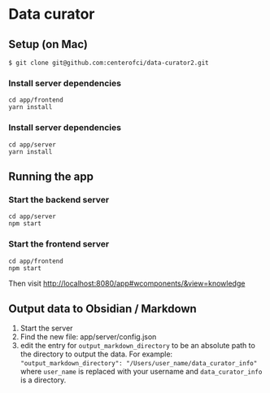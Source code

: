 
# Data curator

## Setup (on Mac)

    $ git clone git@github.com:centerofci/data-curator2.git

### Install server dependencies

    cd app/frontend
    yarn install

### Install server dependencies

    cd app/server
    yarn install

## Running the app

### Start the backend server

    cd app/server
    npm start

### Start the frontend server

    cd app/frontend
    npm start

Then visit [http://localhost:8080/app#wcomponents/&view=knowledge](http://localhost:8080/app#wcomponents/&view=knowledge)


## Output data to Obsidian / Markdown

1. Start the server
2. Find the new file: app/server/config.json
3. edit the entry for `output_markdown_directory` to be an absolute path to the directory to output the data.  For example: `"output_markdown_directory": "/Users/user_name/data_curator_info"` where `user_name` is replaced with your username and `data_curator_info` is a directory.
